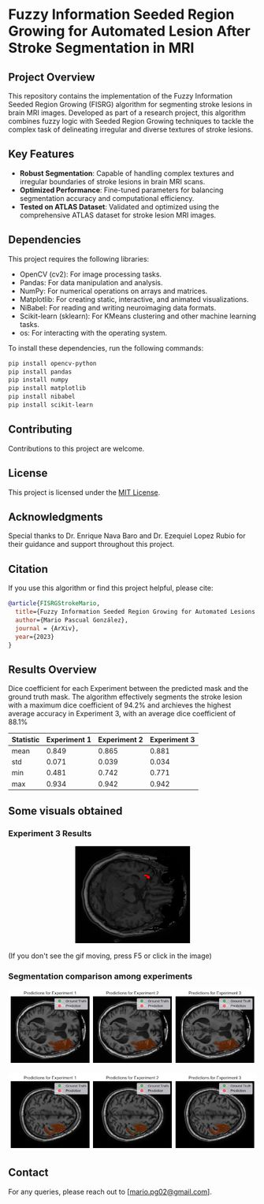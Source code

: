 # Fuzzy Information Seeded Region Growing for Automated Lesion After Stroke Segmentation in MRI

## Project Overview
This repository contains the implementation of the Fuzzy Information Seeded Region Growing (FISRG) algorithm for segmenting stroke lesions in brain MRI images. Developed as part of a research project, this algorithm combines fuzzy logic with Seeded Region Growing techniques to tackle the complex task of delineating irregular and diverse textures of stroke lesions.

## Key Features
- **Robust Segmentation**: Capable of handling complex textures and irregular boundaries of stroke lesions in brain MRI scans.
- **Optimized Performance**: Fine-tuned parameters for balancing segmentation accuracy and computational efficiency.
- **Tested on ATLAS Dataset**: Validated and optimized using the comprehensive ATLAS dataset for stroke lesion MRI images.


## Dependencies
This project requires the following libraries:

- OpenCV (cv2): For image processing tasks.
- Pandas: For data manipulation and analysis.
- NumPy: For numerical operations on arrays and matrices.
- Matplotlib: For creating static, interactive, and animated visualizations.
- NiBabel: For reading and writing neuroimaging data formats.
- Scikit-learn (sklearn): For KMeans clustering and other machine learning tasks.
- os: For interacting with the operating system.

To install these dependencies, run the following commands:

```bash
pip install opencv-python
pip install pandas
pip install numpy
pip install matplotlib
pip install nibabel
pip install scikit-learn

```

## Contributing
Contributions to this project are welcome. 

## License
This project is licensed under the [MIT License](LICENSE).

## Acknowledgments
Special thanks to Dr. Enrique Nava Baro and Dr. Ezequiel Lopez Rubio for their guidance and support throughout this project.

## Citation
If you use this algorithm or find this project helpful, please cite:

```bibtex
@article{FISRGStrokeMario,
  title={Fuzzy Information Seeded Region Growing for Automated Lesions After Stroke Segmentation in MR Brain Images},
  author={Mario Pascual González},
  journal = {ArXiv},
  year={2023}
}
```

## Results Overview
Dice coefficient for each Experiment between the predicted mask and the ground truth mask. The algorithm effectively segments the stroke lesion with a maximum dice coefficient of 94.2% and archieves the highest average accuracy in Experiment 3, with an average dice coefficient of 88.1%

| Statistic | Experiment 1 | Experiment 2 | Experiment 3 |
|-----------|--------------|--------------|--------------|
| mean      | 0.849        | 0.865        | 0.881        |
| std       | 0.071        | 0.039        | 0.034        |
| min       | 0.481        | 0.742        | 0.771        |
| max       | 0.934        | 0.942        | 0.942        |


## Some visuals obtained 
### Experiment 3 Results
<p align="center">
  <img src="Animations/exp3.gif" alt="Experiment 3 Results"/>
</p>
(If you don't see the gif moving, press F5 or click in the image)

### Segmentation comparison among experiments
<p align="center">
  <img src="Images/slice77.png" alt="Comparison"/>
</p>

<p align="center">
  <img src="Images/slice120.png" alt="Comparison"/>
</p>




## Contact
For any queries, please reach out to [mario.pg02@gmail.com].
